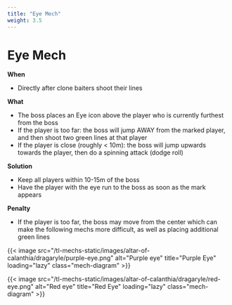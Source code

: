 ```yaml
---
title: "Eye Mech"
weight: 3.5
---
```


# Eye Mech

**When**
- Directly after clone baiters shoot their lines

**What**
- The boss places an Eye icon above the player who is currently furthest from the boss
- If the player is too far: the boss will jump AWAY from the marked player, and then shoot two green lines at that player
- If the player is close (roughly < 10m): the boss will jump upwards towards the player, then do a spinning attack (dodge roll)

**Solution**
- Keep all players within 10-15m of the boss
- Have the player with the eye run to the boss as soon as the mark appears

**Penalty**
- If the player is too far, the boss may move from the center which can make the following mechs more difficult, as well as placing additional green lines


{{< image src="/tl-mechs-static/images/altar-of-calanthia/dragaryle/purple-eye.png" alt="Purple eye" title="Purple Eye" loading="lazy" class="mech-diagram" >}}

{{< image src="/tl-mechs-static/images/altar-of-calanthia/dragaryle/red-eye.png" alt="Red eye" title="Red Eye" loading="lazy" class="mech-diagram" >}}
